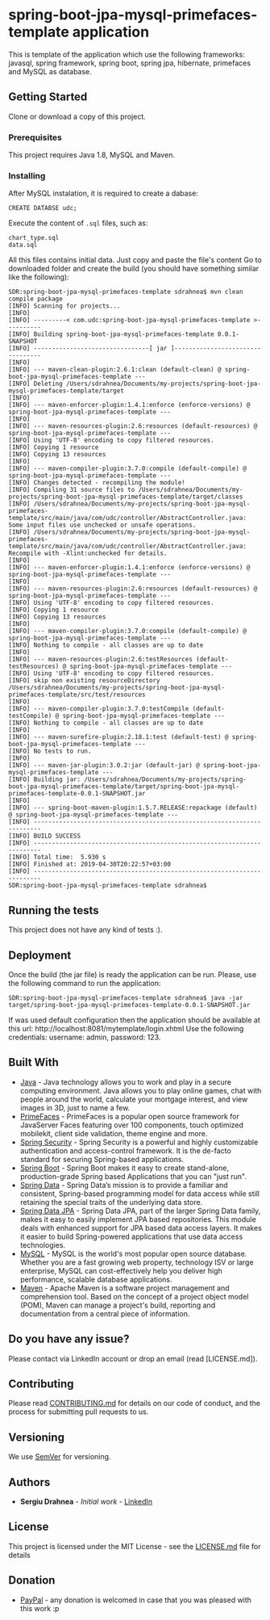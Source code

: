 # spring-boot-jpa-mysql-primefaces-template application

This is template of the application which use the following frameworks: javasql, spring framework, spring boot, spring jpa, hibernate, primefaces and MySQL as database. 

## Getting Started

Clone or download a copy of this project.

### Prerequisites

This project requires Java 1.8, MySQL and Maven.

### Installing

After MySQL instalation, it is required to create a dabase:

```
CREATE DATABSE udc;
```
Execute the content of `.sql` files, such as: 
```
chart_type.sql
data.sql
```
All this files contains initial data. Just copy and paste the file's content Go to downloaded folder and create the build (you should have something similar like the following):
```
SDR:spring-boot-jpa-mysql-primefaces-template sdrahnea$ mvn clean compile package
[INFO] Scanning for projects...
[INFO] 
[INFO] ---------< com.udc:spring-boot-jpa-mysql-primefaces-template >----------
[INFO] Building spring-boot-jpa-mysql-primefaces-template 0.0.1-SNAPSHOT
[INFO] --------------------------------[ jar ]---------------------------------
[INFO] 
[INFO] --- maven-clean-plugin:2.6.1:clean (default-clean) @ spring-boot-jpa-mysql-primefaces-template ---
[INFO] Deleting /Users/sdrahnea/Documents/my-projects/spring-boot-jpa-mysql-primefaces-template/target
[INFO] 
[INFO] --- maven-enforcer-plugin:1.4.1:enforce (enforce-versions) @ spring-boot-jpa-mysql-primefaces-template ---
[INFO] 
[INFO] --- maven-resources-plugin:2.6:resources (default-resources) @ spring-boot-jpa-mysql-primefaces-template ---
[INFO] Using 'UTF-8' encoding to copy filtered resources.
[INFO] Copying 1 resource
[INFO] Copying 13 resources
[INFO] 
[INFO] --- maven-compiler-plugin:3.7.0:compile (default-compile) @ spring-boot-jpa-mysql-primefaces-template ---
[INFO] Changes detected - recompiling the module!
[INFO] Compiling 31 source files to /Users/sdrahnea/Documents/my-projects/spring-boot-jpa-mysql-primefaces-template/target/classes
[INFO] /Users/sdrahnea/Documents/my-projects/spring-boot-jpa-mysql-primefaces-template/src/main/java/com/udc/controller/AbstractController.java: Some input files use unchecked or unsafe operations.
[INFO] /Users/sdrahnea/Documents/my-projects/spring-boot-jpa-mysql-primefaces-template/src/main/java/com/udc/controller/AbstractController.java: Recompile with -Xlint:unchecked for details.
[INFO] 
[INFO] --- maven-enforcer-plugin:1.4.1:enforce (enforce-versions) @ spring-boot-jpa-mysql-primefaces-template ---
[INFO] 
[INFO] --- maven-resources-plugin:2.6:resources (default-resources) @ spring-boot-jpa-mysql-primefaces-template ---
[INFO] Using 'UTF-8' encoding to copy filtered resources.
[INFO] Copying 1 resource
[INFO] Copying 13 resources
[INFO] 
[INFO] --- maven-compiler-plugin:3.7.0:compile (default-compile) @ spring-boot-jpa-mysql-primefaces-template ---
[INFO] Nothing to compile - all classes are up to date
[INFO] 
[INFO] --- maven-resources-plugin:2.6:testResources (default-testResources) @ spring-boot-jpa-mysql-primefaces-template ---
[INFO] Using 'UTF-8' encoding to copy filtered resources.
[INFO] skip non existing resourceDirectory /Users/sdrahnea/Documents/my-projects/spring-boot-jpa-mysql-primefaces-template/src/test/resources
[INFO] 
[INFO] --- maven-compiler-plugin:3.7.0:testCompile (default-testCompile) @ spring-boot-jpa-mysql-primefaces-template ---
[INFO] Nothing to compile - all classes are up to date
[INFO] 
[INFO] --- maven-surefire-plugin:2.18.1:test (default-test) @ spring-boot-jpa-mysql-primefaces-template ---
[INFO] No tests to run.
[INFO] 
[INFO] --- maven-jar-plugin:3.0.2:jar (default-jar) @ spring-boot-jpa-mysql-primefaces-template ---
[INFO] Building jar: /Users/sdrahnea/Documents/my-projects/spring-boot-jpa-mysql-primefaces-template/target/spring-boot-jpa-mysql-primefaces-template-0.0.1-SNAPSHOT.jar
[INFO] 
[INFO] --- spring-boot-maven-plugin:1.5.7.RELEASE:repackage (default) @ spring-boot-jpa-mysql-primefaces-template ---
[INFO] ------------------------------------------------------------------------
[INFO] BUILD SUCCESS
[INFO] ------------------------------------------------------------------------
[INFO] Total time:  5.930 s
[INFO] Finished at: 2019-04-30T20:22:57+03:00
[INFO] ------------------------------------------------------------------------
SDR:spring-boot-jpa-mysql-primefaces-template sdrahnea$ 
```

## Running the tests

This project does not have any kind of tests :).

## Deployment

Once the build (the jar file) is ready the application can be run. Please, use the following command to run the application:
```
SDR:spring-boot-jpa-mysql-primefaces-template sdrahnea$ java -jar target/spring-boot-jpa-mysql-primefaces-template-0.0.1-SNAPSHOT.jar
```
If was used default configuration then the application should be available at this url: http://localhost:8081/mytemplate/login.xhtml 
Use the following credentials: username: admin, password: 123.

## Built With

* [Java](https://www.java.com/en/download/) - Java technology allows you to work and play in a secure computing environment. Java allows you to play online games, chat with people around the world, calculate your mortgage interest, and view images in 3D, just to name a few.
* [PrimeFaces](https://www.primefaces.org/) - PrimeFaces is a popular open source framework for JavaServer Faces featuring over 100 components, touch optimized mobilekit, client side validation, theme engine and more.
* [Spring Security](https://spring.io/projects/spring-security) - Spring Security is a powerful and highly customizable authentication and access-control framework. It is the de-facto standard for securing Spring-based applications.
* [Spring Boot](https://spring.io/projects/spring-boot) - Spring Boot makes it easy to create stand-alone, production-grade Spring based Applications that you can "just run".
* [Spring Data](https://spring.io/projects/spring-data) - Spring Data’s mission is to provide a familiar and consistent, Spring-based programming model for data access while still retaining the special traits of the underlying data store.
* [Spring Data JPA](https://spring.io/projects/spring-data-jpa) - Spring Data JPA, part of the larger Spring Data family, makes it easy to easily implement JPA based repositories. This module deals with enhanced support for JPA based data access layers. It makes it easier to build Spring-powered applications that use data access technologies.
* [MySQL](https://www.mysql.com/) - MySQL is the world's most popular open source database. Whether you are a fast growing web property, technology ISV or large enterprise, MySQL can cost-effectively help you deliver high performance, scalable database applications.
* [Maven](https://maven.apache.org/) - Apache Maven is a software project management and comprehension tool. Based on the concept of a project object model (POM), Maven can manage a project's build, reporting and documentation from a central piece of information. 

## Do you have any issue?

Please contact via LinkedIn account or drop an email (read [LICENSE.md]).

## Contributing

Please read [CONTRIBUTING.md](CONTRIBUTING.md) for details on our code of conduct, and the process for submitting pull requests to us.

## Versioning

We use [SemVer](http://semver.org/) for versioning.

## Authors

* **Sergiu Drahnea** - *Initial work* - [LinkedIn](https://www.linkedin.com/in/sergiu-drahnea)

## License

This project is licensed under the MIT License - see the [LICENSE.md](LICENSE.md) file for details

## Donation
* [PayPal](https://www.paypal.me/sdrahnea) - any donation is welcomed in case that you was pleased with this work :p


